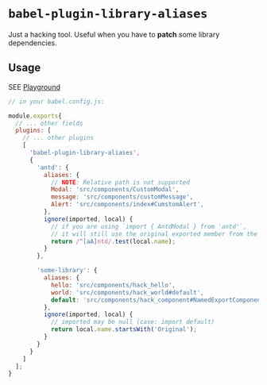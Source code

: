 # `babel-plugin-library-aliases`

Just a hacking tool. Useful when you have to **patch** some library dependencies.

## Usage

SEE [Playground](https://astexplorer.net/#/gist/d8677b464cdd083422ed42fad30f9d15/473977856ffb5665a9bdab47ae6a07b6f75e93a9)

```js
// in your babel.config.js:

module.exports{
  // ... other fields
  plugins: [
    // ... other plugins
    [
      'babel-plugin-library-aliases',
      {
        'antd': {
          aliases: {
            // NOTE: Relative path is not supported
            Modal: 'src/components/CustomModal',
            message: 'src/components/customMessage',
            Alert: 'src/components/index#CumstomAlert',
          },
          ignore(imported, local) {
            // if you are using `import { AntdModal } from 'antd'`,
            // it will still use the original exported member from the `antd` library
            return /^[aA]ntd/.test(local.name);
          }
        },

        'some-library': {
          aliases: {
            hello: 'src/components/hack_hello',
            world: 'src/components/hack_world#default',
            default: 'src/components/hack_component#NamedExportComponent'
          },
          ignore(imported, local) {
            // imported may be null (case: import default)
            return local.name.startsWith('Original');
          }
        }
      }
    ]
  ];
}
```
